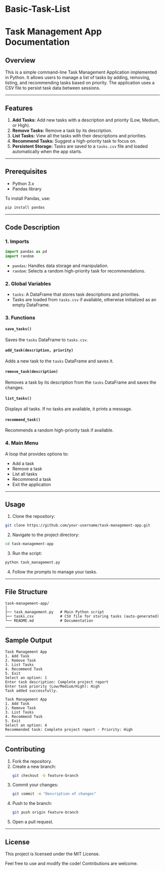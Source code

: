 # Basic-Task-List
# Task Management App Documentation

## Overview
This is a simple command-line Task Management Application implemented in Python. It allows users to manage a list of tasks by adding, removing, listing, and recommending tasks based on priority. The application uses a CSV file to persist task data between sessions.

---

## Features
1. **Add Tasks:** Add new tasks with a description and priority (Low, Medium, or High).
2. **Remove Tasks:** Remove a task by its description.
3. **List Tasks:** View all the tasks with their descriptions and priorities.
4. **Recommend Tasks:** Suggest a high-priority task to focus on.
5. **Persistent Storage:** Tasks are saved to a `tasks.csv` file and loaded automatically when the app starts.

---

## Prerequisites
- Python 3.x
- Pandas library

To install Pandas, use:
```bash
pip install pandas
```

---

## Code Description

### 1. **Imports**
```python
import pandas as pd
import random
```
- `pandas`: Handles data storage and manipulation.
- `random`: Selects a random high-priority task for recommendations.

### 2. **Global Variables**
- `tasks`: A DataFrame that stores task descriptions and priorities.
- Tasks are loaded from `tasks.csv` if available, otherwise initialized as an empty DataFrame.

### 3. **Functions**

#### `save_tasks()`
Saves the `tasks` DataFrame to `tasks.csv`.

#### `add_task(description, priority)`
Adds a new task to the `tasks` DataFrame and saves it.

#### `remove_task(description)`
Removes a task by its description from the `tasks` DataFrame and saves the changes.

#### `list_tasks()`
Displays all tasks. If no tasks are available, it prints a message.

#### `recommend_task()`
Recommends a random high-priority task if available.

### 4. **Main Menu**
A loop that provides options to:
- Add a task
- Remove a task
- List all tasks
- Recommend a task
- Exit the application

---

## Usage

1. Clone the repository:
```bash
git clone https://github.com/your-username/task-management-app.git
```

2. Navigate to the project directory:
```bash
cd task-management-app
```

3. Run the script:
```bash
python task_management.py
```

4. Follow the prompts to manage your tasks.

---

## File Structure
```
task-management-app/
│
├── task_management.py   # Main Python script
├── tasks.csv            # CSV file for storing tasks (auto-generated)
└── README.md            # Documentation
```

---

## Sample Output
```
Task Management App
1. Add Task
2. Remove Task
3. List Tasks
4. Recommend Task
5. Exit
Select an option: 1
Enter task description: Complete project report
Enter task priority (Low/Medium/High): High
Task added successfully.

Task Management App
1. Add Task
2. Remove Task
3. List Tasks
4. Recommend Task
5. Exit
Select an option: 4
Recommended task: Complete project report - Priority: High
```

---

## Contributing
1. Fork the repository.
2. Create a new branch:
   ```bash
   git checkout -b feature-branch
   ```
3. Commit your changes:
   ```bash
   git commit -m "Description of changes"
   ```
4. Push to the branch:
   ```bash
   git push origin feature-branch
   ```
5. Open a pull request.

---

## License
This project is licensed under the MIT License.

Feel free to use and modify the code! Contributions are welcome.
